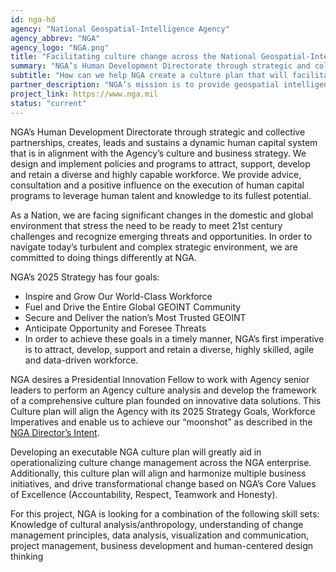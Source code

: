 ```yaml
---
id: nga-hd
agency: "National Geospatial-Intelligence Agency"
agency_abbrev: "NGA"
agency_logo: "NGA.png"
title: "Facilitating culture change across the National Geospatial-Intelligence Agency"
summary: "NGA’s Human Development Directorate through strategic and collective partnerships, creates, leads and sustains a dynamic human capital system that is in alignment with the Agency’s culture and business strategy.  We design and implement policies and programs to attract, support, develop and retain a diverse and highly capable workforce.  We provide advice, consultation and a positive influence on the execution of human capital programs to leverage human talent and knowledge to its fullest potential."
subtitle: "How can we help NGA create a culture plan that will facilitate the achievement of agency strategic goals?"
partner_description: "NGA’s mission is to provide geospatial intelligence (GEOINT) in support of the nation’s security.  We have the responsibility to provide the products and services that decision makers, warfighters and first responders need, when they need it most. As a member of the U.S. Intelligence Community and the Department of Defense, NGA supports a unique mission set.  We are committed to acquiring, developing and maintaining the proper technology, people and processes that will enable overall mission success."
project_link: https://www.nga.mil
status: "current"
---
```

NGA’s Human Development Directorate through strategic and collective partnerships, creates, leads and sustains a dynamic human capital system that is in alignment with the Agency’s culture and business strategy.  We design and implement policies and programs to attract, support, develop and retain a diverse and highly capable workforce.  We provide advice, consultation and a positive influence on the execution of human capital programs to leverage human talent and knowledge to its fullest potential.

As a Nation, we are facing significant changes in the domestic and global environment that stress the need to be ready to meet 21st century challenges and recognize emerging threats and opportunities. In order to navigate today’s turbulent and complex strategic environment, we are committed to doing things differently at NGA.

NGA’s 2025 Strategy has four goals:
<ul>
  <li>Inspire and Grow Our World-Class Workforce</li>
  <li>Fuel and Drive the Entire Global GEOINT Community</li>
  <li>Secure and Deliver the nation’s Most Trusted GEOINT</li>
  <li>Anticipate Opportunity and Foresee Threats</li>
  <li>In order to achieve these goals in a timely manner, NGA’s first imperative is to attract, develop, support and retain a diverse, highly skilled, agile and data-driven workforce.</li>
</ul>

NGA desires a Presidential Innovation Fellow to work with Agency senior leaders to perform an Agency culture analysis and develop the framework of a comprehensive culture plan founded on innovative data solutions. This Culture plan will align the Agency with its 2025 Strategy Goals, Workforce Imperatives and enable us to achieve our “moonshot” as described in the <a href="https://www.nga.mil">NGA Director’s Intent</a>.

Developing an executable NGA culture plan will greatly aid in operationalizing culture change management across the NGA enterprise.  Additionally, this culture plan will align and harmonize multiple business initiatives, and drive transformational change based on NGA’s Core Values of Excellence (Accountability, Respect, Teamwork and Honesty).

For this project, NGA is looking for a combination of the following skill sets:  Knowledge of cultural analysis/anthropology, understanding of change management principles, data analysis, visualization and communication,  project management, business development and human-centered design thinking
